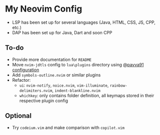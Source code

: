 # My Neovim Config

- LSP has been set up for several languages (Java, HTML, CSS, JS, CPP, etc.)
- DAP has been set up for Java, Dart and soon CPP

## To-do

- Provide more documentation for `README`
- Move `nvim-jdtls` config to `lua\plugins` directory using [@pavva91 configuration](https://github.com/mfussenegger/nvim-jdtls/wiki/Sample-Configurations#pavva91-configuration)
- Add `symbols-outline.nvim` or similar plugins 
- Refactor:
  - `ui`: `nvim-notify`, `noice.nvim`, `vim-illuminate`, `rainbow-delimiters.nvim`, `indent-blankline.nvim`
  - `whichkey`: only contains folder definition, all keymaps stored in their respective plugin config

## Optional
- Try `codeium.vim` and make comparison with `copilot.vim`
